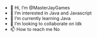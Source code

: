 - 👋 Hi, I’m @MasterJayGames
- 👀 I’m interested in Java and Javascript
- 🌱 I’m currently learning Java
- 💞️ I’m looking to collaborate on Idk
- 📫 How to reach me No

<!---
MasterJayGames/MasterJayGames is a ✨ special ✨ repository because its `README.md` (this file) appears on your GitHub profile.
You can click the Preview link to take a look at your changes.
--->
